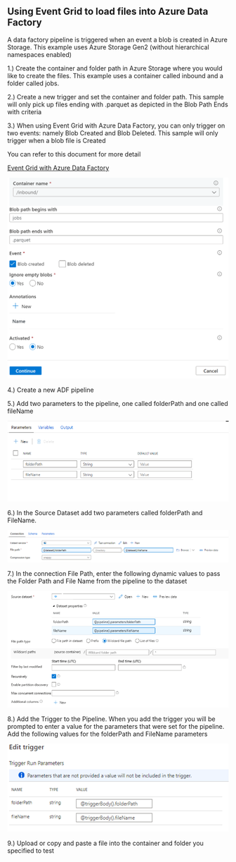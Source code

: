 ## Using Event Grid to load files into Azure Data Factory

A data factory pipeline is triggered when an event a blob is created in Azure Storage. This example uses Azure Storage Gen2 (without hierarchical namespaces enabled)

1.) Create the container and folder path in Azure Storage where you would like to create the files. This example uses a container called inbound and a folder called jobs.

2.) Create a new trigger and set the container and folder path. This sample will only pick up files ending with .parquet as depicted in the Blob Path Ends with criteria

3.) When using Event Grid with Azure Data Factory,  you can only trigger on two events: namely Blob Created and Blob Deleted.  This sample will only trigger when a blob file is Created

You can refer to this document for more detail

[Event Grid with Azure Data Factory](https://docs.microsoft.com/en-us/azure/data-factory/how-to-create-event-trigger)

<img src="https://github.com/kavarral/Images/blob/master/ADFTrigger.PNG?raw=true" />


4.) Create a new ADF pipeline

5.) Add two parameters to the pipeline, one called folderPath and one called fileName 

<img src="https://github.com/kavarral/Images/blob/master/EventGrid_PipelineParameters.PNG?raw=true" />

6.) In the Source Dataset add two parameters called folderPath and FileName.

<img src="https://github.com/kavarral/Images/blob/master/EventGrid_Souce.PNG?raw=true" />

7.) In the connection File Path, enter the following dynamic values to pass the Folder Path and File Name from the pipeline to the dataset

<img src="https://github.com/kavarral/Images/blob/master/EventGrid_SouceDataset.PNG?raw=true" />

8.) Add the Trigger to the Pipeline. When you add the trigger you will be prompted to enter a value for the parameters that were set for the pipeline. Add the following values for the folderPath and FileName parameters

<img src="https://github.com/kavarral/Images/blob/master/TriggerParameters.PNG?raw=true" />

9.) Upload or copy and paste a file into the container and folder you specified to test 



